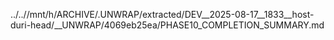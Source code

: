 ../..//mnt/h/ARCHIVE/.UNWRAP/extracted/DEV__2025-08-17__1833__host-duri-head/__UNWRAP/4069eb25ea/PHASE10_COMPLETION_SUMMARY.md